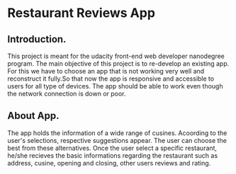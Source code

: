 # Restaurant Reviews App

## Introduction.

This project is meant for the udacity front-end web developer nanodegree program. The main objective of this project is to re-develop an existing app. For this we have to choose an app that is not working very well and reconstruct it fully.So that now the app is responsive and accessible to users for all type of devices. The app should be able to work even though the network connection is down or poor.

## About App.
The app holds the information of a wide range of cusines. Acoording to the user's selections, respective suggestions appear.
The user can choose the best from these alternatives.
Once the user select a specific restaurant, he/she recieves the basic informations regarding the restaurant such as address, cusine, opening and closing, other users reviews and rating.  








